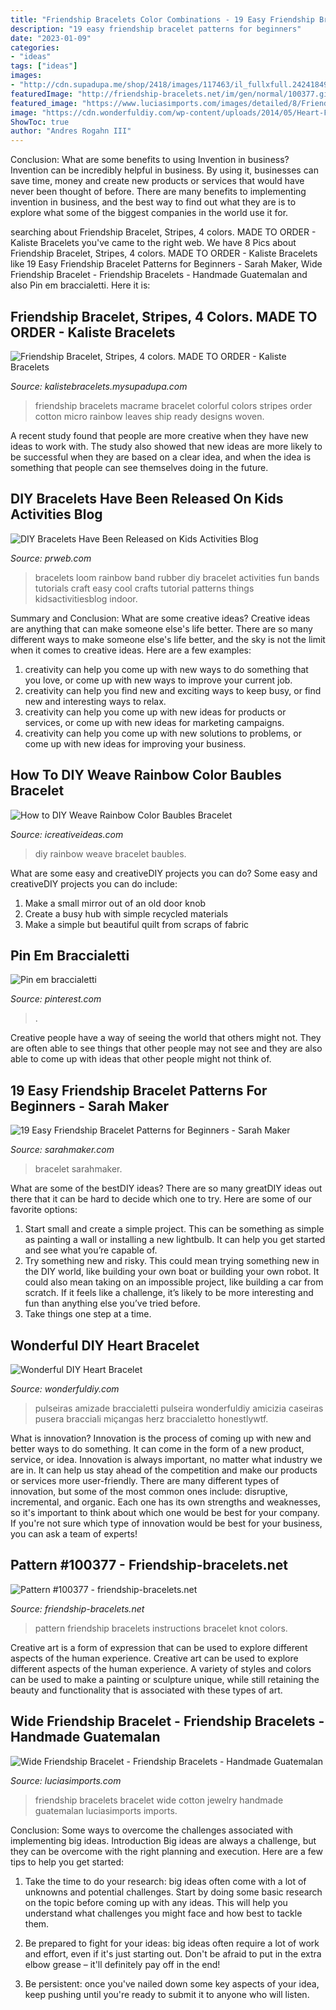 ```yaml
---
title: "Friendship Bracelets Color Combinations - 19 Easy Friendship Bracelet Patterns For Beginners"
description: "19 easy friendship bracelet patterns for beginners"
date: "2023-01-09"
categories:
- "ideas"
tags: ["ideas"]
images:
- "http://cdn.supadupa.me/shop/2418/images/117463/il_fullxfull.242418491_grande.jpg"
featuredImage: "http://friendship-bracelets.net/im/gen/normal/100377.gif"
featured_image: "https://www.luciasimports.com/images/detailed/8/Friendship_Bracelets_A-111_web.jpg"
image: "https://cdn.wonderfuldiy.com/wp-content/uploads/2014/05/Heart-Friendship-Bracelet.jpg"
ShowToc: true
author: "Andres Rogahn III"
---
```



Conclusion: What are some benefits to using Invention in business?
Invention can be incredibly helpful in business. By using it, businesses can save time, money and create new products or services that would have never been thought of before. There are many benefits to implementing invention in business, and the best way to find out what they are is to explore what some of the biggest companies in the world use it for.

	

		
searching about Friendship Bracelet, Stripes, 4 colors. MADE TO ORDER - Kaliste Bracelets you've came to the right web. We have 8 Pics about Friendship Bracelet, Stripes, 4 colors. MADE TO ORDER - Kaliste Bracelets like 19 Easy Friendship Bracelet Patterns for Beginners - Sarah Maker, Wide Friendship Bracelet - Friendship Bracelets - Handmade Guatemalan and also Pin em braccialetti. Here it is:
		
    
## Friendship Bracelet, Stripes, 4 Colors. MADE TO ORDER - Kaliste Bracelets

<img loading=lazy src="http://cdn.supadupa.me/shop/2418/images/117463/il_fullxfull.242418491_grande.jpg" onerror="this.onerror=null;this.src='https://tse4.mm.bing.net/th?id=OIP.CPUfpB23Cw2TBvE-8d6erwHaFj&amp;pid=15.1';" alt="Friendship Bracelet, Stripes, 4 colors. MADE TO ORDER - Kaliste Bracelets">

_Source: kalistebracelets.mysupadupa.com_

>friendship bracelets macrame bracelet colorful colors stripes order cotton micro rainbow leaves ship ready designs woven. 

	

A recent study found that people are more creative when they have new ideas to work with. The study also showed that new ideas are more likely to be successful when they are based on a clear idea, and when the idea is something that people can see themselves doing in the future.

    
## DIY Bracelets Have Been Released On Kids Activities Blog

<img loading=lazy src="http://ww1.prweb.com/prfiles/2013/12/29/11451354/diy-bracelets-1.jpg" onerror="this.onerror=null;this.src='https://tse1.mm.bing.net/th?id=OIP.7HCyJOUERFFF_-V7RgAqAgHaLI&amp;pid=15.1';" alt="DIY Bracelets Have Been Released on Kids Activities Blog">

_Source: prweb.com_

>bracelets loom rainbow band rubber diy bracelet activities fun bands tutorials craft easy cool crafts tutorial patterns things kidsactivitiesblog indoor. 

	

Summary and Conclusion: What are some creative ideas?
Creative ideas are anything that can make someone else's life better. There are so many different ways to make someone else's life better, and the sky is not the limit when it comes to creative ideas. Here are a few examples: 
1) creativity can help you come up with new ways to do something that you love, or come up with new ways to improve your current job. 
2) creativity can help you find new and exciting ways to keep busy, or find new and interesting ways to relax. 
3) creativity can help you come up with new ideas for products or services, or come up with new ideas for marketing campaigns. 
4) creativity can help you come up with new solutions to problems, or come up with new ideas for improving your business.

    
## How To DIY Weave Rainbow Color Baubles Bracelet

<img loading=lazy src="https://www.icreativeideas.com/wp-content/uploads/2014/05/How-to-DIY-Weave-Rainbow-Color-Baubles-thumb.jpg" onerror="this.onerror=null;this.src='https://tse3.mm.bing.net/th?id=OIP.tF1cIFsD-3FSkoR4bUEJRAHaHa&amp;pid=15.1';" alt="How to DIY Weave Rainbow Color Baubles Bracelet">

_Source: icreativeideas.com_

>diy rainbow weave bracelet baubles. 

	

What are some easy and creativeDIY projects you can do?
Some easy and creativeDIY projects you can do include:
1. Make a small mirror out of an old door knob
2. Create a busy hub with simple recycled materials
3. Make a simple but beautiful quilt from scraps of fabric

    
## Pin Em Braccialetti

<img loading=lazy src="https://i.pinimg.com/736x/df/8f/6e/df8f6edc961c1c6e143ae8d5fbe630b7.jpg" onerror="this.onerror=null;this.src='https://tse4.mm.bing.net/th?id=OIP.YK9WS_G20P4RE76mYI7uSAHaJP&amp;pid=15.1';" alt="Pin em braccialetti">

_Source: pinterest.com_

>. 

	

Creative people have a way of seeing the world that others might not. They are often able to see things that other people may not see and they are also able to come up with ideas that other people might not think of.

    
## 19 Easy Friendship Bracelet Patterns For Beginners - Sarah Maker

<img loading=lazy src="https://sarahmaker.com/wp-content/uploads/2020/07/daisy-chain-bracelet-720x720.jpg" onerror="this.onerror=null;this.src='https://tse3.mm.bing.net/th?id=OIP.0VD2VMCphhpXy2e7EJb3RwHaHa&amp;pid=15.1';" alt="19 Easy Friendship Bracelet Patterns for Beginners - Sarah Maker">

_Source: sarahmaker.com_

>bracelet sarahmaker. 

	

What are some of the bestDIY ideas?
There are so many greatDIY ideas out there that it can be hard to decide which one to try. Here are some of our favorite options: 
1) Start small and create a simple project. This can be something as simple as painting a wall or installing a new lightbulb. It can help you get started and see what you’re capable of. 
2) Try something new and risky. This could mean trying something new in the DIY world, like building your own boat or building your own robot. It could also mean taking on an impossible project, like building a car from scratch. If it feels like a challenge, it’s likely to be more interesting and fun than anything else you’ve tried before. 
3) Take things one step at a time.

    
## Wonderful DIY Heart Bracelet

<img loading=lazy src="https://cdn.wonderfuldiy.com/wp-content/uploads/2014/05/Heart-Friendship-Bracelet.jpg" onerror="this.onerror=null;this.src='https://tse4.mm.bing.net/th?id=OIP.od_cmZ6O_aPF-vSi1KqMmgHaHa&amp;pid=15.1';" alt="Wonderful DIY Heart Bracelet">

_Source: wonderfuldiy.com_

>pulseiras amizade braccialetti pulseira wonderfuldiy amicizia caseiras pusera bracciali miçangas herz braccialetto honestlywtf. 

	

What is innovation?
Innovation is the process of coming up with new and better ways to do something. It can come in the form of a new product, service, or idea. Innovation is always important, no matter what industry we are in. It can help us stay ahead of the competition and make our products or services more user-friendly.
There are many different types of innovation, but some of the most common ones include: disruptive, incremental, and organic. Each one has its own strengths and weaknesses, so it's important to think about which one would be best for your company. If you're not sure which type of innovation would be best for your business, you can ask a team of experts!

    
## Pattern #100377 - Friendship-bracelets.net

<img loading=lazy src="http://friendship-bracelets.net/im/gen/normal/100377.gif" onerror="this.onerror=null;this.src='https://tse1.mm.bing.net/th?id=OIP.QhV-g4G32BlZ_u4-qD5F4AAAAA&amp;pid=15.1';" alt="Pattern #100377 - friendship-bracelets.net">

_Source: friendship-bracelets.net_

>pattern friendship bracelets instructions bracelet knot colors. 

	

Creative art is a form of expression that can be used to explore different aspects of the human experience.
Creative art can be used to explore different aspects of the human experience. A variety of styles and colors can be used to make a painting or sculpture unique, while still retaining the beauty and functionality that is associated with these types of art.

    
## Wide Friendship Bracelet - Friendship Bracelets - Handmade Guatemalan

<img loading=lazy src="https://www.luciasimports.com/images/detailed/8/Friendship_Bracelets_A-111_web.jpg" onerror="this.onerror=null;this.src='https://tse3.mm.bing.net/th?id=OIP.8zFiUqyuS7hxwtJi70hEGgHaHa&amp;pid=15.1';" alt="Wide Friendship Bracelet - Friendship Bracelets - Handmade Guatemalan">

_Source: luciasimports.com_

>friendship bracelets bracelet wide cotton jewelry handmade guatemalan luciasimports imports. 

	

Conclusion: Some ways to overcome the challenges associated with implementing big ideas.
Introduction
Big ideas are always a challenge, but they can be overcome with the right planning and execution. Here are a few tips to help you get started:

1. Take the time to do your research: big ideas often come with a lot of unknowns and potential challenges. Start by doing some basic research on the topic before coming up with any ideas. This will help you understand what challenges you might face and how best to tackle them.

2. Be prepared to fight for your ideas: big ideas often require a lot of work and effort, even if it's just starting out. Don't be afraid to put in the extra elbow grease – it'll definitely pay off in the end!

3. Be persistent: once you've nailed down some key aspects of your idea, keep pushing until you're ready to submit it to anyone who will listen.

